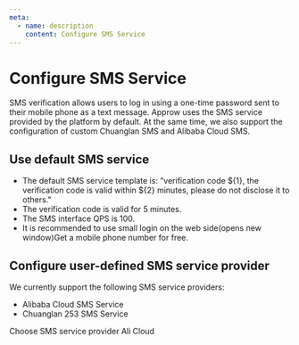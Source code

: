 ```yaml
---
meta:
  - name: description
    content: Configure SMS Service
---
```


# Configure SMS Service

SMS verification allows users to log in using a one-time password sent to their mobile phone as a text message. Approw uses the SMS service provided by the platform by default. At the same time, we also support the configuration of custom Chuanglan SMS and Alibaba Cloud SMS.

## Use default SMS service

- The default SMS service template is: "verification code ${1}, the verification code is valid within ${2} minutes, please do not disclose it to others."
- The verification code is valid for 5 minutes.
- The SMS interface QPS is 100.
- It is recommended to use small login on the web side(opens new window)Get a mobile phone number for free.
## Configure user-defined SMS service provider

We currently support the following SMS service providers:
- Alibaba Cloud SMS Service
- Chuanglan 253 SMS Service

Choose SMS service provider Ali Cloud

<StackSelector snippet="config-sms-provider" selectLabel="选择短信服务商" :order="['aliyun', '253']"/>
